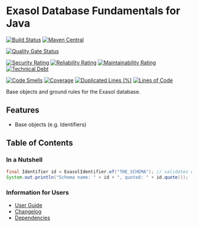 # Exasol Database Fundamentals for Java

<!-- img alt="db-fundamentals-java logo" src="doc/images/db-fundamentals-java_128x128.png" style="float:left; padding:0px 10px 10px 10px;"/ -->

[![Build Status](https://github.com/exasol/db-fundamentals-java/actions/workflows/ci-build.yml/badge.svg)](https://github.com/exasol/db-fundamentals-java/actions/workflows/ci-build.yml)
[![Maven Central](https://img.shields.io/maven-central/v/com.exasol/db-fundamentals-java)](https://search.maven.org/artifact/com.exasol/db-fundamentals-java)

[![Quality Gate Status](https://sonarcloud.io/api/project_badges/measure?project=com.exasol%3Adb-fundamentals-java&metric=alert_status)](https://sonarcloud.io/dashboard?id=com.exasol%3Adb-fundamentals-java)

[![Security Rating](https://sonarcloud.io/api/project_badges/measure?project=com.exasol%3Adb-fundamentals-java&metric=security_rating)](https://sonarcloud.io/dashboard?id=com.exasol%3Adb-fundamentals-java)
[![Reliability Rating](https://sonarcloud.io/api/project_badges/measure?project=com.exasol%3Adb-fundamentals-java&metric=reliability_rating)](https://sonarcloud.io/dashboard?id=com.exasol%3Adb-fundamentals-java)
[![Maintainability Rating](https://sonarcloud.io/api/project_badges/measure?project=com.exasol%3Adb-fundamentals-java&metric=sqale_rating)](https://sonarcloud.io/dashboard?id=com.exasol%3Adb-fundamentals-java)
[![Technical Debt](https://sonarcloud.io/api/project_badges/measure?project=com.exasol%3Adb-fundamentals-java&metric=sqale_index)](https://sonarcloud.io/dashboard?id=com.exasol%3Adb-fundamentals-java)

[![Code Smells](https://sonarcloud.io/api/project_badges/measure?project=com.exasol%3Adb-fundamentals-java&metric=code_smells)](https://sonarcloud.io/dashboard?id=com.exasol%3Adb-fundamentals-java)
[![Coverage](https://sonarcloud.io/api/project_badges/measure?project=com.exasol%3Adb-fundamentals-java&metric=coverage)](https://sonarcloud.io/dashboard?id=com.exasol%3Adb-fundamentals-java)
[![Duplicated Lines (%)](https://sonarcloud.io/api/project_badges/measure?project=com.exasol%3Adb-fundamentals-java&metric=duplicated_lines_density)](https://sonarcloud.io/dashboard?id=com.exasol%3Adb-fundamentals-java)
[![Lines of Code](https://sonarcloud.io/api/project_badges/measure?project=com.exasol%3Adb-fundamentals-java&metric=ncloc)](https://sonarcloud.io/dashboard?id=com.exasol%3Adb-fundamentals-java)

Base objects and ground rules for the Exasol database.

## Features

* Base objects (e.g. Identifiers)

## Table of Contents

### In a Nutshell

```java
final Identifier id = ExasolIdentifier.of("THE_SCHEMA"); // validates on construction
System.out.println("Schema name: " + id + ", quoted: " + id.quote());
```

### Information for Users

* [User Guide](doc/user_guide/user_guide.md)
* [Changelog](doc/changes/changelog.md)
* [Dependencies](dependencies.md)